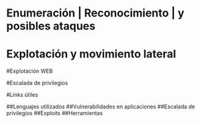 # Enumeración | Reconocimiento | y posibles ataques






# Explotación y movimiento lateral







#Explotación WEB






#Escalada de privilegios





#Links útiles


  
  
  
##Lenguajes utilizados
##Vulnerabilidades en aplicaciones
##Escalada de privilegios
##Exploits
##Herramientas
